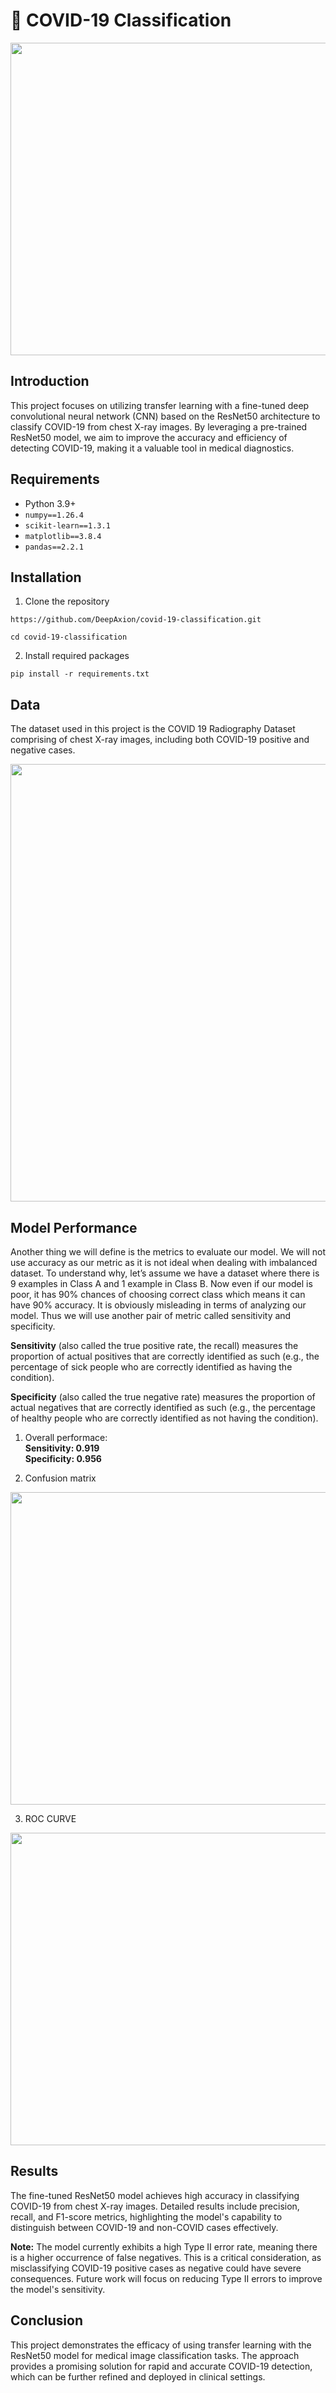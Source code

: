 # 🦠 COVID-19 Classification

<center>
    <img src="Images/intro_covid.jpg" width=1000 height=500>
</center>

## Introduction
This project focuses on utilizing transfer learning with a fine-tuned deep convolutional neural network (CNN) based on the ResNet50 architecture to classify COVID-19 from chest X-ray images. By leveraging a pre-trained ResNet50 model, we aim to improve the accuracy and efficiency of detecting COVID-19, making it a valuable tool in medical diagnostics.

## Requirements
- Python 3.9+
- `numpy==1.26.4`
- `scikit-learn==1.3.1`
- `matplotlib==3.8.4`
- `pandas==2.2.1`


## Installation
1. Clone the repository
```
https://github.com/DeepAxion/covid-19-classification.git

cd covid-19-classification

```

2. Install required packages
```
pip install -r requirements.txt

```

## Data 
The dataset used in this project is the COVID 19 Radiography Dataset comprising of chest X-ray images, including both COVID-19 positive and negative cases. 

<center>
    <img src="Images/input.png" width=1000 height=700>
</center>

## Model Performance

Another thing we will define is the metrics to evaluate our model. We will not use accuracy as our metric as it is not ideal when dealing with imbalanced dataset. To understand why, let’s assume we have a dataset where there is 9 examples in Class A and 1 example in Class B. Now even if our model is poor, it has 90% chances of choosing correct class which means it can have 90% accuracy. It is obviously misleading in terms of analyzing our model. Thus we will use another pair of metric called sensitivity and specificity.

**Sensitivity** (also called the true positive rate, the recall) measures the proportion of actual positives that are correctly identified as such (e.g., the percentage of sick people who are correctly identified as having the condition).

**Specificity** (also called the true negative rate) measures the proportion of actual negatives that are correctly identified as such (e.g., the percentage of healthy people who are correctly identified as not having the condition).

   1. Overall performace:</br>
    **Sensitivity: 0.919** </br>
    **Specificity: 0.956**

   2. Confusion matrix
<center>
<img src="Images/confusion_matrix.png" width=700 height=500>
</center>

   3. ROC CURVE
<center>
<img src="Images/roc_curve.png" width=700 height=500>
</center>

## Results
The fine-tuned ResNet50 model achieves high accuracy in classifying COVID-19 from chest X-ray images. Detailed results include precision, recall, and F1-score metrics, highlighting the model's capability to distinguish between COVID-19 and non-COVID cases effectively.

**Note:** The model currently exhibits a high Type II error rate, meaning there is a higher occurrence of false negatives. This is a critical consideration, as misclassifying COVID-19 positive cases as negative could have severe consequences. Future work will focus on reducing Type II errors to improve the model's sensitivity.

## Conclusion
This project demonstrates the efficacy of using transfer learning with the ResNet50 model for medical image classification tasks. The approach provides a promising solution for rapid and accurate COVID-19 detection, which can be further refined and deployed in clinical settings.

